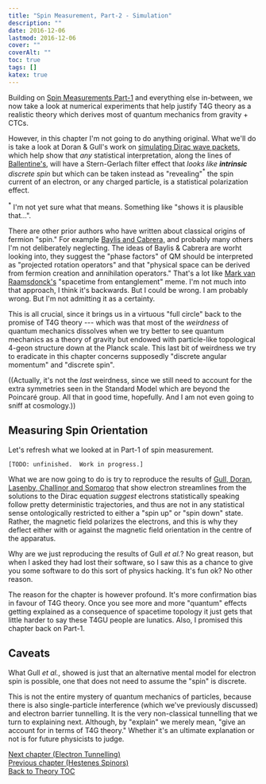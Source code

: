 ```yaml
---
title: "Spin Measurement, Part-2 - Simulation"
description: ""
date: 2016-12-06
lastmod: 2016-12-06
cover: ""
coverAlt: ""
toc: true
tags: []
katex: true
---
```

 
Building on [Spin Measurements Part-1](../006_spin_measurement_part1) and 
everything else in-between, we now take a look at numerical experiments that 
help justify T4G theory as a realistic theory which derives most of quantum 
mechanics from gravity + CTCs.

However, in this chapter I'm not going to do anything original. 
What we'll do is take a look at Doran & Gull's work on 
[simulating Dirac wave packets,](https://arxiv.org/pdf/quant-ph/0509178) 
which help show that *any* statistical interpretation, along the 
lines of [Ballentine\'s,](https://doi.org/10.1103/RevModPhys.42.358) will have a Stern-Gerlach filter effect that 
_looks like **intrinsic** discrete spin_ but which can be taken instead as 
"revealing"$^\ast$ the spin current of an electron, or any charged particle, 
is a statistical polarization effect. 

$^\ast$ I'm not yet sure what that means. Something like "shows it is plausible that...".

There are other prior authors who have written about classical origins of fermion "spin." 
For example [Baylis and Cabrera,](https://arxiv.org/pdf/0710.3144) and probably many others I'm not deliberately neglecting. 
The ideas of Baylis & Cabrera are worht looking into, they suggest the "phase factors" 
of QM should be interpreted as "projected rotation operators" and that 
"physical space can be derived from fermion creation and annihilation operators." 
That's a lot like [Mark van Raamsdonck\'s](https://arxiv.org/pdf/1005.3035) 
"spacetime from entanglement" meme. 
I'm not much into that approach, I think it's backwards. But I could be wrong. 
I am probably wrong. But I'm not admitting it as a certainty.

This is all crucial, since it brings us in a virtuous "full circle" back to the 
promise of T4G theory --- which was that most of the *weirdness* of 
quantum mechanics dissolves when we try better to see quantum mechanics as a 
theory of gravity but endowed with particle-like topological 4-geon structure 
down at the Planck scale.
This last bit of weirdness we try to eradicate in this chapter concerns supposedly 
"discrete angular momentum" and "discrete spin".

((Actually, it's not the *last* weirdness, since we still need to account for the 
extra symmetries seen in the Standard Model which are beyond the Poincaré group. 
All that in good time, hopefully. 
And I am not even going to sniff at cosmology.))

## Measuring Spin Orientation

Let's refresh what we looked at in Part-1 of spin measurement.


```
[TODO: unfinished.  Work in progress.]
```

What we are now going to do is try to reproduce the results of 
[Gull, Doran, Lasenby, Challinor and Somaroo](https://arxiv.org/pdf/quant-ph/0509178) 
that show electron streamlines from the solutions to the Dirac equation 
*suggest* electrons statistically speaking follow pretty deterministic trajectories, and thus are not in any statistical sense ontologically restricted to  either a "spin up" or "spin down" state. 
Rather, the magnetic field polarizes the electrons, and this is why they deflect 
either with or against the magnetic field orientation in the centre of the apparatus.

Why are we just reproducing the results of Gull *et al.*? 
No great reason, but when I asked they had lost their software, so I saw this as a chance to give you some software to do this sort of physics hacking. It's fun ok? No other reason.

The reason for the chapter is however profound. It's more confirmation bias in 
favour of T4G theory. Once you see more and more "quantum" effects getting explained 
as a consequence of spacetime topology it just gets that little harder to say 
these T4GU people are lunatics.
Also, I promised this chapter back on Part-1.



## Caveats

What Gull *et al.*, showed is just that an alternative mental model for electron 
spin is possible, one that does not need to assume the "spin" is discrete.

This is not the entire mystery of quantum mechanics of particles, 
because there is also single-particle interference (which we've previously discussed) 
and electron barrier tunnelling.
It is the very non-classical tunnelling that we turn to explaining next. 
Although, by "explain" we merely mean, "give an account for in terms of T4G theory." 
Whether it's an ultimate explanation or not is for future physicists to judge.


[Next chapter (Electron Tunnelling)](../012_electron_tunnelling)  
[Previous chapter (Hestenes Spinors)](../010_hestenes_spinors)  
[Back to Theory TOC](../)
